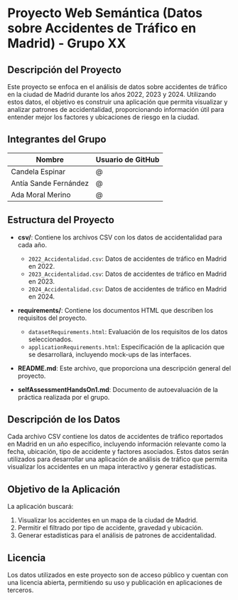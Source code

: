 # Proyecto Web Semántica (Datos sobre Accidentes de Tráfico en Madrid) - Grupo XX

## Descripción del Proyecto
Este proyecto se enfoca en el análisis de datos sobre accidentes de tráfico en la ciudad de Madrid durante los años 2022, 2023 y 2024. Utilizando estos datos, el objetivo es construir una aplicación que permita visualizar y analizar patrones de accidentalidad, proporcionando información útil para entender mejor los factores y ubicaciones de riesgo en la ciudad.

## Integrantes del Grupo

| Nombre               | Usuario de GitHub       |
|----------------------|-------------------------|
| Candela Espinar      | @                       |
| Antía Sande Fernández| @                       |
| Ada Moral Merino     | @                       |

## Estructura del Proyecto

- **csv/**: Contiene los archivos CSV con los datos de accidentalidad para cada año.
  - `2022_Accidentalidad.csv`: Datos de accidentes de tráfico en Madrid en 2022.
  - `2023_Accidentalidad.csv`: Datos de accidentes de tráfico en Madrid en 2023.
  - `2024_Accidentalidad.csv`: Datos de accidentes de tráfico en Madrid en 2024.

- **requirements/**: Contiene los documentos HTML que describen los requisitos del proyecto.
  - `datasetRequirements.html`: Evaluación de los requisitos de los datos seleccionados.
  - `applicationRequirements.html`: Especificación de la aplicación que se desarrollará, incluyendo mock-ups de las interfaces.

- **README.md**: Este archivo, que proporciona una descripción general del proyecto.

- **selfAssessmentHandsOn1.md**: Documento de autoevaluación de la práctica realizada por el grupo.

## Descripción de los Datos
Cada archivo CSV contiene los datos de accidentes de tráfico reportados en Madrid en un año específico, incluyendo información relevante como la fecha, ubicación, tipo de accidente y factores asociados. Estos datos serán utilizados para desarrollar una aplicación de análisis de tráfico que permita visualizar los accidentes en un mapa interactivo y generar estadísticas.

## Objetivo de la Aplicación
La aplicación buscará:
1. Visualizar los accidentes en un mapa de la ciudad de Madrid.
2. Permitir el filtrado por tipo de accidente, gravedad y ubicación.
3. Generar estadísticas para el análisis de patrones de accidentalidad.

## Licencia
Los datos utilizados en este proyecto son de acceso público y cuentan con una licencia abierta, permitiendo su uso y publicación en aplicaciones de terceros.

